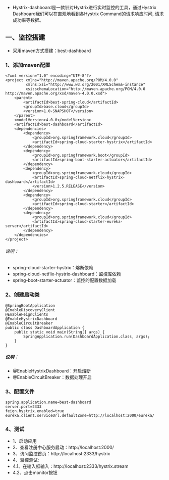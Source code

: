 * Hystrix-dashboard是一款针对Hystrix进行实时监控的工具，通过Hystrix Dashboard我们可以在直观地看到各Hystrix Command的请求响应时间, 请求成功率等数据。
## 一、监控搭建
* 采用maven方式搭建：best-dashboard
### 1、添加maven配置
```
<?xml version="1.0" encoding="UTF-8"?>
<project xmlns="http://maven.apache.org/POM/4.0.0"
         xmlns:xsi="http://www.w3.org/2001/XMLSchema-instance"
         xsi:schemaLocation="http://maven.apache.org/POM/4.0.0 http://maven.apache.org/xsd/maven-4.0.0.xsd">
    <parent>
        <artifactId>best-spring-cloud</artifactId>
        <groupId>base.cloud</groupId>
        <version>1.0-SNAPSHOT</version>
    </parent>
    <modelVersion>4.0.0</modelVersion>
    <artifactId>best-dashboard</artifactId>
    <dependencies>
        <dependency>
            <groupId>org.springframework.cloud</groupId>
            <artifactId>spring-cloud-starter-hystrix</artifactId>
        </dependency>
        <dependency>
            <groupId>org.springframework.boot</groupId>
            <artifactId>spring-boot-starter-actuator</artifactId>
        </dependency>
        <dependency>
            <groupId>org.springframework.cloud</groupId>
            <artifactId>spring-cloud-netflix-hystrix-dashboard</artifactId>
            <version>1.2.5.RELEASE</version>
        </dependency>
        <dependency>
            <groupId>org.springframework.cloud</groupId>
            <artifactId>spring-cloud-starter</artifactId>
        </dependency>
        <dependency>
            <groupId>org.springframework.cloud</groupId>
            <artifactId>spring-cloud-starter-eureka-server</artifactId>
        </dependency>
    </dependencies>
</project>
```
###### 说明：
* spring-cloud-starter-hystrix：熔断依赖
* spring-cloud-netflix-hystrix-dashboard：监控库依赖
* spring-boot-starter-actuator：监控的配置数据加载

### 2、创建启动类
```
@SpringBootApplication
@EnableDiscoveryClient
@EnableFeignClients
@EnableHystrixDashboard
@EnableCircuitBreaker
public class DashboardApplication {
    public static void main(String[] args) {
        SpringApplication.run(DashboardApplication.class, args);
    }
}
```
##### 说明：
* @EnableHystrixDashboard：开启熔断
* @EnableCircuitBreaker：数据处理开启

### 3、配置文件
```
spring.application.name=best-dashboard
server.port=2333
feign.hystrix.enabled=true
eureka.client.serviceUrl.defaultZone=http://localhost:2000/eureka/
```
### 4、测试
* 1、启动应用
* 2、查看注册中心服务启动：http://localhost:2000/
* 3、访问监控首页：http://localhost:2333/hystrix
* 4、监控测试:
* 4.1、在输入框输入：http://localhost:2333/hystrix.stream
* 4.2、点击monitor按钮